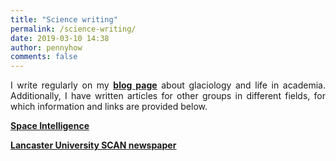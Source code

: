 ```yaml
---
title: "Science writing"
permalink: /science-writing/
date: 2019-03-10 14:38
author: pennyhow
comments: false
---
```

<p style="text-align:justify;">I write regularly on my <span style="text-decoration:underline;"><strong><a href="https://pennyhow.wordpress.com/">blog page</a></strong></span> about glaciology and life in academia. Additionally, I have written articles for other groups in different fields, for which information and links are provided below.</p>
<strong><a href="https://pennyhow.wordpress.com/science-writing/space-intelligence/"><span style="text-decoration:underline;">Space Intelligence</span></a></strong>

<strong><span style="text-decoration:underline;"><a href="https://pennyhow.wordpress.com/science-writing/scan-newspaper/">Lancaster University SCAN newspaper</a></span></strong>
